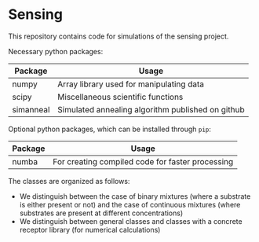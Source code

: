 # Sensing #

This repository contains code for simulations of the sensing project.

Necessary python packages:

Package     | Usage                                      
------------|-------------------------------------------
numpy       | Array library used for manipulating data
scipy       | Miscellaneous scientific functions
simanneal   | Simulated annealing algorithm published on github


Optional python packages, which can be installed through `pip`:

Package      | Usage                                      
-------------|-------------------------------------------
numba        | For creating compiled code for faster processing


The classes are organized as follows:
- We distinguish between the case of binary mixtures (where a substrate is either
    present or not) and the case of continuous mixtures (where substrates are
    present at different concentrations)
- We distinguish between general classes and classes  with a concrete receptor
    library (for numerical calculations)
